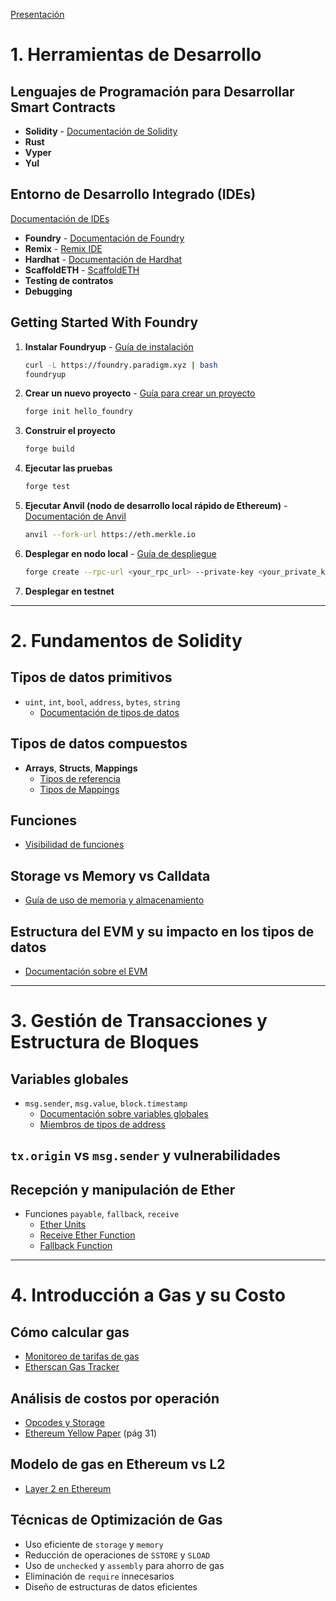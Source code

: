 
[Presentación](https://www.canva.com/design/DAGjXXwRSIo/epC9k7ND4_i0gkNZq7nfew/edit?utm_content=DAGjXXwRSIo&utm_campaign=designshare&utm_medium=link2&utm_source=sharebutton)

# 1. **Herramientas de Desarrollo**

## Lenguajes de Programación para Desarrollar Smart Contracts
- **Solidity** - [Documentación de Solidity](https://docs.soliditylang.org/en/latest/types.html#value-types)
- **Rust**
- **Vyper**
- **Yul**

## Entorno de Desarrollo Integrado (IDEs) 
[Documentación de IDEs](https://ethereum.org/es/developers/docs/ides/)
- **Foundry** - [Documentación de Foundry](https://book.getfoundry.sh/)
- **Remix** - [Remix IDE](https://remix.ethereum.org/)
- **Hardhat** - [Documentación de Hardhat](https://hardhat.org/hardhat-runner/docs/getting-started#overview)
- **ScaffoldETH** - [ScaffoldETH](https://scaffoldeth.io/)
- **Testing de contratos**
- **Debugging**

## Getting Started With Foundry

1. **Instalar Foundryup** - [Guía de instalación](https://github.com/foundry-rs/foundry?tab=readme-ov-file#installation)
   ```bash
   curl -L https://foundry.paradigm.xyz | bash
   foundryup
   ```

2. **Crear un nuevo proyecto** - [Guía para crear un proyecto](https://book.getfoundry.sh/projects/creating-a-new-project)
   ```bash
   forge init hello_foundry
   ```

3. **Construir el proyecto** 
   ```bash
   forge build
   ```

4. **Ejecutar las pruebas**
   ```bash
   forge test
   ```

5. **Ejecutar Anvil (nodo de desarrollo local rápido de Ethereum)** - [Documentación de Anvil](https://book.getfoundry.sh/anvil/)
   ```bash
   anvil --fork-url https://eth.merkle.io
   ```

6. **Desplegar en nodo local** - [Guía de despliegue](https://book.getfoundry.sh/forge/deploying#deploying)
   ```bash
   forge create --rpc-url <your_rpc_url> --private-key <your_private_key> src/MyContract.sol:MyContract
   ```

7. **Desplegar en testnet**

---

# 2. **Fundamentos de Solidity**

## Tipos de datos primitivos
- `uint`, `int`, `bool`, `address`, `bytes`, `string`
  - [Documentación de tipos de datos](https://docs.soliditylang.org/en/latest/types.html#value-types)

## Tipos de datos compuestos
- **Arrays**, **Structs**, **Mappings**
  - [Tipos de referencia](https://docs.soliditylang.org/en/latest/types.html#reference-types)
  - [Tipos de Mappings](https://docs.soliditylang.org/en/latest/types.html#mapping-types)

## Funciones
- [Visibilidad de funciones](https://docs.soliditylang.org/en/latest/contracts.html#function-visibility)

## Storage vs Memory vs Calldata
- [Guía de uso de memoria y almacenamiento](https://updraft.cyfrin.io/courses/solidity/simple-storage/solidity-memory-storage-calldata)

## Estructura del EVM y su impacto en los tipos de datos
- [Documentación sobre el EVM](https://ethereum.org/es/developers/docs/evm/)

---

# 3. **Gestión de Transacciones y Estructura de Bloques**

## Variables globales
- `msg.sender`, `msg.value`, `block.timestamp`
  - [Documentación sobre variables globales](https://docs.soliditylang.org/en/v0.8.23/units-and-global-variables.html#special-variables-and-functions)
  - [Miembros de tipos de address](https://docs.soliditylang.org/en/latest/units-and-global-variables.html#members-of-address-types)

## `tx.origin` vs `msg.sender` y vulnerabilidades

## Recepción y manipulación de Ether
- Funciones `payable`, `fallback`, `receive`
  - [Ether Units](https://docs.soliditylang.org/en/latest/units-and-global-variables.html#ether-units)
  - [Receive Ether Function](https://docs.soliditylang.org/en/latest/contracts.html#receive-ether-function)
  - [Fallback Function](https://docs.soliditylang.org/en/latest/contracts.html#fallback-function)


---

# 4. **Introducción a Gas y su Costo**

## Cómo calcular gas
- [Monitoreo de tarifas de gas](https://ethereum.org/es/developers/docs/gas/#monitoring-gas-fees)
- [Etherscan Gas Tracker](https://etherscan.io/gastracker)

## Análisis de costos por operación
- [Opcodes y Storage](https://www.evm.codes/)
- [Ethereum Yellow Paper](https://ethereum.github.io/yellowpaper/paper.pdf) (pág 31)

## Modelo de gas en Ethereum vs L2

- [Layer 2 en Ethereum](https://ethereum.org/es/layer-2/#layer-2-powered-by-ethereum/) 

## **Técnicas de Optimización de Gas**
- Uso eficiente de `storage` y `memory`
- Reducción de operaciones de `SSTORE` y `SLOAD`
- Uso de `unchecked` y `assembly` para ahorro de gas
- Eliminación de `require` innecesarios
- Diseño de estructuras de datos eficientes

